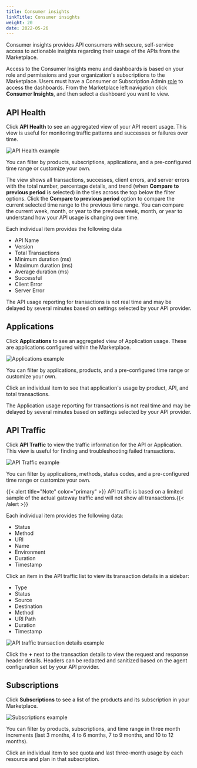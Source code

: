 ```yaml
---
title: Consumer insights
linkTitle: Consumer insights
weight: 20
date: 2022-05-26
---
```


Consumer insights provides API consumers with secure, self-service access to actionable insights regarding their usage of the APIs from the Marketplace.

Access to the Consumer Insights menu and dashboards is based on your role and permissions and your organization's subscriptions to the Marketplace. Users must have a Consumer or Subscription Admin [role](https://docs.axway.com/bundle/platform-management/page/docs/management_guide/organizations/organization_roles_and_features/index.html#team-roles) to access the dashboards. From the Marketplace left navigation click **Consumer Insights**, and then select a dashboard you want to view.

## API Health

Click **API Health** to see an aggregated view of your API recent usage. This view is useful for monitoring traffic patterns and successes or failures over time.

![API Health example](/Images/marketplace/consumer_experience/ci_api_health.png)

You can filter by products, subscriptions, applications, and a pre-configured time range or customize your own.

The view shows all transactions, successes, client errors, and server errors with the total number, percentage details, and trend (when **Compare to previous period** is selected) in the tiles across the top below the filter options. Click the **Compare to previous period** option to compare the current selected time range to the previous time range. You can compare the current week, month, or year to the previous week, month, or year to understand how your API usage is changing over time.

Each individual item provides the following data

* API Name
* Version
* Total Transactions
* Minimum duration (ms)
* Maximum duration (ms)
* Average duration (ms)
* Successful
* Client Error
* Server Error

The API usage reporting for transactions is not real time and may be delayed by several minutes based on settings selected by your API provider.

## Applications

Click **Applications** to see an aggregated view of Application usage. These are applications configured within the Marketplace.

![Applications example](/Images/marketplace/consumer_experience/ci_applications.png)

You can filter by applications, products, and a pre-configured time range or customize your own.

Click an individual item to see that application's usage by product, API, and total transactions.

The Application usage reporting for transactions is not real time and may be delayed by several minutes based on settings selected by your API provider.

## API Traffic

Click **API Traffic** to view the traffic information for the API or Application. This view is useful for finding and troubleshooting failed transactions.

![API Traffic example](/Images/marketplace/consumer_experience/ci_api_traffic.png)

You can filter by applications, methods, status codes, and a pre-configured time range or customize your own.

{{< alert title="Note" color="primary" >}} API traffic is based on a limited sample of the actual gateway traffic and will not show all transactions.{{< /alert >}}

Each individual item provides the following data:

* Status
* Method
* URI
* Name
* Environment
* Duration
* Timestamp

Click an item in the API traffic list to view its transaction details in a sidebar:

* Type
* Status
* Source
* Destination
* Method
* URI Path
* Duration
* Timestamp

![API traffic transaction details example](/Images/marketplace/consumer_experience/ci_api_traffic_details.png)

Click the **+** next to the transaction details to view the request and response header details. Headers can be redacted and sanitized based on the agent configuration set by your API provider.

## Subscriptions

Click **Subscriptions** to see a list of the products and its subscription in your Marketplace.

![Subscriptions example](/Images/marketplace/consumer_experience/ci_subscriptions.png)

You can filter by products, subscriptions, and time range in three month increments (last 3 months, 4 to 6 months, 7 to 9 months, and 10 to 12 months).

Click an individual item to see quota and last three-month usage by each resource and plan in that subscription.

